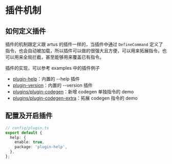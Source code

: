 
# 插件机制

## 如何定义插件

插件的机制跟定义跟 artus 的插件一样的，当插件中通过 `DefineCommand` 定义了指令，也会自动被加载，所以插件可以做的很强大且方便，可以用来拓展指令，也可以用来全局拦截，甚至能够用来覆盖已有指令。

插件的实现，可以参考 examples 中的插件例子

- [plugin-help](https://github.com/artus-cli/artus-cli/blob/master/src/plugins/plugin-help/index.ts)：内置的 --help 插件
- [plugin-version](https://github.com/artus-cli/artus-cli/blob/master/src/plugins/plugin-version/index.ts)：内置的 --version 插件
- [plugins/plugin-codegen](https://github.com/artus-cli/examples/tree/master/plugins/plugin-codegen)：新增 codegen 单独指令的 demo
- [plugins/plugin-codegen-extra](https://github.com/artus-cli/examples/tree/master/plugins/plugin-codegen-extra)：拓展 codegen 指令的 demo

## 配置及开启插件

```typescript
// config/plugin.ts
export default {
  help: {
    enable: true,
    package: 'plugin-help',
  },
};
```
